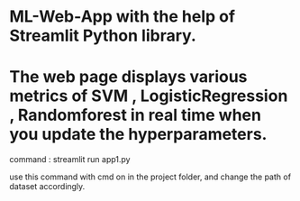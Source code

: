 # ML-Web-App with the help of Streamlit Python library.

# The web page displays various metrics of SVM , LogisticRegression , Randomforest in real time when you update the hyperparameters.

command : streamlit run app1.py

use this command with cmd on in the project folder, and change the path of dataset accordingly.

